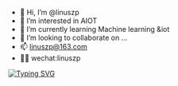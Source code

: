 - 👋 Hi, I’m @linuszp
- 👀 I’m interested in AIOT
- 🌱 I’m currently learning Machine learning &iot
- 💞️ I’m looking to collaborate on ...
- 📫 linuszp@163.com
- 👨‍🚀 wechat:linuszp


[![Typing SVG](https://readme-typing-svg.demolab.com/?lines=welcome+to+look+mypage;你+好+Follow+star)](https://git.io/typing-svg)
